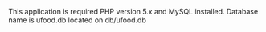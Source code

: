 This application is required PHP version 5.x and MySQL installed. Database name is ufood.db located on db/ufood.db
